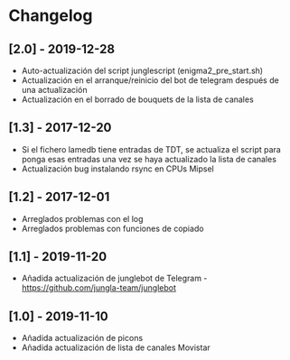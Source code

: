 # Changelog

## [2.0] - 2019-12-28

- Auto-actualización del script junglescript (enigma2_pre_start.sh)
- Actualización en el arranque/reinicio del bot de telegram después de una actualización
- Actualización en el borrado de bouquets de la lista de canales

## [1.3] - 2017-12-20

- Si el fichero lamedb tiene entradas de TDT, se actualiza el script para ponga esas entradas una vez se haya actualizado la lista de canales
- Actualización bug instalando rsync en CPUs Mipsel

## [1.2] - 2017-12-01

- Arreglados problemas con el log
- Arreglados problemas con funciones de copiado

## [1.1] - 2019-11-20

- Añadida actualización de junglebot de Telegram - https://github.com/jungla-team/junglebot

## [1.0] - 2019-11-10

- Añadida actualización de picons
- Añadida actualización de lista de canales Movistar
